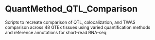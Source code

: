 # QuantMethod_QTL_Comparison
Scripts to recreate comparison of QTL, colocalization, and TWAS comparison across 48 GTEx tissues using varied quantification methods and reference annotations for short-read RNA-seq
